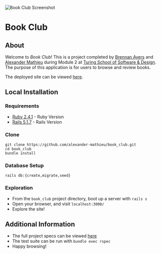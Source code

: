 ![Book Club Screenshot](/book_club_screenshot.png?raw=true "Book Club Screenshot")

# Book Club

## About

Welcome to _Book Club_! This is a project completed by [Brennan Ayers](https://github.com/BrennanAyers) and [Alexander Mathieu](https://github.com/alexander-mathieu) during Module 2 at [Turing School of Software & Design](https://turing.io).  The purpose of this application is for users to browse and review books.

The deployed site can be viewed [here](https://still-brushlands-58316.herokuapp.com).

## Local Installation

### Requirements

* [Ruby 2.4.1](https://www.ruby-lang.org/en/downloads) - Ruby Version
* [Rails 5.1.7](https://rubyonrails.org) - Rails Version

### Clone

```
git clone https://github.com/alexander-mathieu/book_club.git
cd book_club
bundle install
```

### Database Setup

```
rails db:{create,migrate,seed}
```

### Exploration

* From the `book_club` project directory, boot up a server with `rails s`
* Open your browser, and visit `localhost:3000/`
* Explore the site!

## Additional Information

* The full project specs can be viewed [here](https://github.com/turingschool-projects/BookClub/blob/master/User_Stories.md)
* The test suite can be run with `bundle exec rspec`
* Happy browsing!
